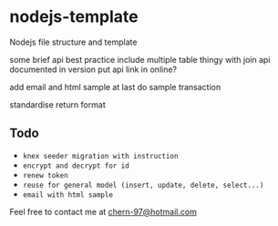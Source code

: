 # nodejs-template
Nodejs file structure and template

some brief
api best practice include multiple table thingy with join
api documented in version
put api link in online?

add email and html sample at last 
do sample transaction

standardise return format

## Todo
- `knex seeder migration with instruction`
- `encrypt and decrypt for id`
- `renew token`
- `reuse for general model (insert, update, delete, select...)`
- `email with html sample`

Feel free to contact me at chern-97@hotmail.com